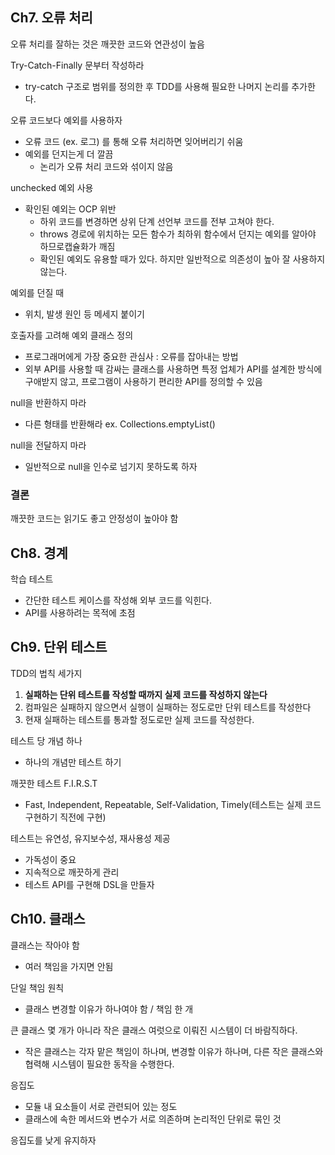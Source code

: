 
## Ch7. 오류 처리

오류 처리를 잘하는 것은 깨끗한 코드와 연관성이 높음

Try-Catch-Finally 문부터 작성하라

- try-catch 구조로 범위를 정의한 후 TDD를 사용해 필요한 나머지 논리를 추가한다.

오류 코드보다 예외를 사용하자

- 오류 코드 (ex. 로그) 를 통해 오류 처리하면 잊어버리기 쉬움
- 예외를 던지는게 더 깔끔
    - 논리가 오류 처리 코드와 섞이지 않음
    

unchecked 예외 사용  

- 확인된 예외는 OCP 위반
    - 하위 코드를 변경하면 상위 단계 선언부 코드를 전부 고쳐야 한다.
    - throws 경로에 위치하는 모든 함수가 최하위 함수에서 던지는 예외를 알아야 하므로캡슐화가 깨짐
    - 확인된 예외도 유용할 때가 있다. 하지만 일반적으로 의존성이 높아 잘 사용하지 않는다.

예외를 던질 때

- 위치, 발생 원인 등 메세지 붙이기

호출자를 고려해 예외 클래스 정의

- 프로그래머에게 가장 중요한 관심사 : 오류를 잡아내는 방법
- 외부 API를 사용할 때 감싸는 클래스를 사용하면 특정 업체가 API를 설계한 방식에 구애받지 않고, 프로그램이 사용하기 편리한 API를 정의할 수 있음

null을 반환하지 마라

- 다른 형태를 반환해라 ex. Collections.emptyList()

null을 전달하지 마라

- 일반적으로 null을 인수로 넘기지 못하도록 하자

### 결론

깨끗한 코드는 읽기도 좋고 안정성이 높아야 함

## Ch8. 경계

학습 테스트

- 간단한 테스트 케이스를 작성해 외부 코드를 익힌다.
- API를 사용하려는 목적에 초점

## Ch9. 단위 테스트

TDD의 법칙 세가지

1. **실패하는 단위 테스트를 작성할 때까지 실제 코드를 작성하지 않는다**
2. 컴파일은 실패하지 않으면서 실행이 실패하는 정도로만 단위 테스트를 작성한다
3. 현재 실패하는 테스트를 통과할 정도로만 실제 코드를 작성한다.

테스트 당 개념 하나

- 하나의 개념만 테스트 하기

깨끗한 테스트 F.I.R.S.T

- Fast, Independent, Repeatable, Self-Validation, Timely(테스트는 실제 코드 구현하기 직전에 구현)

테스트는 유연성, 유지보수성, 재사용성 제공

- 가독성이 중요
- 지속적으로 깨끗하게 관리
- 테스트 API를 구현해 DSL을 만들자

## Ch10. 클래스

클래스는 작아야 함

- 여러 책임을 가지면 안됨

단일 책임 원칙

- 클래스 변경할 이유가 하나여야 함 / 책임 한 개

큰 클래스 몇 개가 아니라 작은 클래스 여럿으로 이뤄진 시스템이 더 바람직하다. 

- 작은 클래스는 각자 맡은 책임이 하나며, 변경할 이유가 하나며, 다른 작은 클래스와 협력해 시스템이 필요한 동작을 수행한다.

응집도
- 모듈 내 요소들이 서로 관련되어 있는 정도
- 클래스에 속한 메서드와 변수가 서로 의존하며 논리적인 단위로 묶인 것

응집도를 낮게 유지하자
